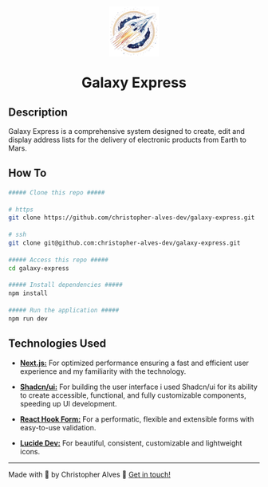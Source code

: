 <h1 align="center">
  <img alt="Galaxy express logo" title="Galaxy express logo" src="public/logo.png" width="100px" />

  <p align="center">
    Galaxy Express
  </p>
</h1>

## Description

Galaxy Express is a comprehensive system designed to create, edit and display address lists for the delivery of electronic products from Earth to Mars.

## How To

```bash
##### Clone this repo #####

# https
git clone https://github.com/christopher-alves-dev/galaxy-express.git

# ssh
git clone git@github.com:christopher-alves-dev/galaxy-express.git

##### Access this repo #####
cd galaxy-express

##### Install dependencies #####
npm install

##### Run the application #####
npm run dev
```

## Technologies Used

- **[Next.js:](https://nextjs.org/)** For optimized performance ensuring a fast and efficient user experience and my familiarity with the technology.

- **[Shadcn/ui:](https://ui.shadcn.com/)** For building the user interface i used Shadcn/ui for its ability to create accessible, functional, and fully customizable components, speeding up UI development.

- **[React Hook Form:](https://react-hook-form.com/)** For a performatic, flexible and extensible forms with easy-to-use validation.

- **[Lucide Dev:](https://lucide.dev/)** For beautiful, consistent, customizable and lightweight icons.

---

Made with 💙 by Christopher Alves :wave: [Get in touch!](https://www.linkedin.com/in/dev-christopher-alves/)
